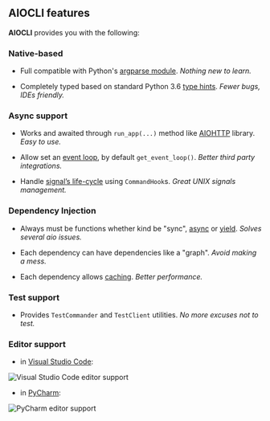 ## AIOCLI features

**AIOCLI** provides you with the following:

### Native-based

- Full compatible with Python's [argparse module](https://docs.python.org/3/library/argparse.html). *Nothing new to learn.*

- Completely typed based on standard Python 3.6 [type hints](https://docs.python.org/3/library/typing.html). *Fewer bugs, IDEs friendly.*

### Async support

- Works and awaited through `run_app(...)` method like [AIOHTTP](https://github.com/aio-libs/aiohttp) library. *Easy to use.* 

- Allow set an [event loop](https://docs.python.org/3/library/asyncio-eventloop.html), by default `get_event_loop()`. *Better third party integrations.*

- Handle [signal’s life-cycle](https://docs.python.org/3/library/signal.html) using `CommandHook`s. *Great UNIX signals management.*

### Dependency Injection

- Always must be functions whether kind be "sync", [async](https://docs.python.org/3/reference/compound_stmts.html#async-def) or [yield](https://docs.python.org/3/reference/expressions.html#yield-expressions). *Solves several aio issues.*

- Each dependency can have dependencies like a "graph". *Avoid making a mess.*

- Each dependency allows [caching](https://docs.python.org/3/library/functools.html). *Better performance.*

### Test support

- Provides `TestCommander` and `TestClient` utilities. *No more excuses not to test.*

### Editor support

- in [Visual Studio Code](https://code.visualstudio.com):

![Visual Studio Code editor support](https://ticdenis.github.io/python-aiocli/imgs/vscode-completion.png)

- in [PyCharm](https://www.jetbrains.com/pycharm/):

![PyCharm editor support](https://ticdenis.github.io/python-aiocli/imgs/pycharm-completion.png)

